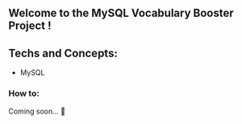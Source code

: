 ## Welcome to the MySQL Vocabulary Booster Project !

## Techs and Concepts:

- MySQL

### How to:

Coming soon... 🚧
